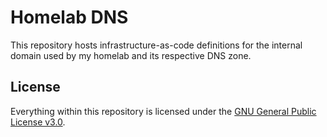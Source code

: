 # Homelab DNS

This repository hosts infrastructure-as-code definitions for the internal domain
used by my homelab and its respective DNS zone.

## License

Everything within this repository is licensed under the
[GNU General Public License v3.0](./LICENSE.md).
